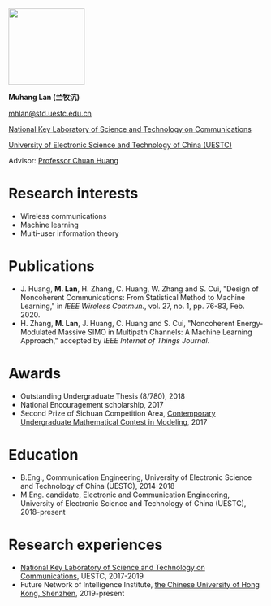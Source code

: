 <img src="https://i.loli.net/2020/04/24/kXCohg1Hw7epF5W.jpg" width="150" align="middle" />


**Muhang Lan (兰牧沆)**

mhlan@std.uestc.edu.cn

[National Key Laboratory of Science and Technology on Communications](http://www.ncl.uestc.edu.cn/)

[University of Electronic Science and Technology of China (UESTC)](https://en.uestc.edu.cn/)

Advisor: [Professor Chuan Huang](http://faculty.uestc.edu.cn/huangchuan/zh_CN/index.htm)

# Research interests

* Wireless communications
* Machine learning
* Multi-user information theory

# Publications

* J. Huang, **M. Lan**, H. Zhang, C. Huang, W. Zhang and S. Cui, "Design of Noncoherent Communications: From Statistical Method to Machine Learning," in *IEEE Wireless Commun.*, vol. 27, no. 1, pp. 76-83, Feb. 2020.
* H. Zhang, **M. Lan**, J. Huang, C. Huang and S. Cui, "Noncoherent Energy-Modulated Massive SIMO in Multipath Channels: A Machine Learning Approach," accepted by *IEEE Internet of Things Journal*.

# Awards

* Outstanding Undergraduate Thesis (8/780), 2018
* National Encouragement scholarship, 2017
* Second Prize of Sichuan Competition Area, [Contemporary Undergraduate Mathematical Contest in Modeling](http://en.mcm.edu.cn/), 2017

# Education

* B.Eng., Communication Engineering, University of Electronic Science and Technology of China (UESTC), 2014-2018
* M.Eng. candidate, Electronic and Communication Engineering,  University of Electronic Science and Technology of China (UESTC), 2018-present

# Research experiences

* [National Key Laboratory of Science and Technology on Communications](http://www.ncl.uestc.edu.cn/), UESTC, 2017-2019
* Future Network of Intelligence Institute, [the Chinese University of Hong Kong, Shenzhen](https://www.cuhk.edu.cn/en), 2019-present

